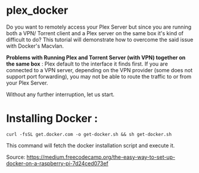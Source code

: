 # plex_docker #
Do you want to remotely access your Plex Server but since you are running both a VPN/ Torrent client and a Plex server on the same box it's kind of difficult to do? This tutorial will demonstrate how to overcome the said issue with Docker's Macvlan. 


**Problems with Running Plex and Torrent Server (with VPN) together on the same box** : Plex default to the interface it finds first. If you are connected to a VPN server, depending on the VPN provider (some does not support port forwarding), you may not be able to route the traffic to or from your Plex Server. 

Without any further interruption, let us start.

# Installing Docker :

```curl -fsSL get.docker.com -o get-docker.sh && sh get-docker.sh```

This command will fetch the docker installation script and execute it.

Source: https://medium.freecodecamp.org/the-easy-way-to-set-up-docker-on-a-raspberry-pi-7d24ced073ef

